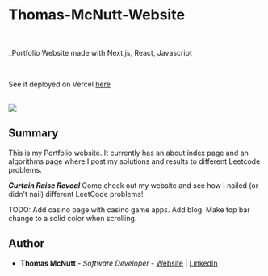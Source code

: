 # Thomas-McNutt-Website

<br>

_Portfolio Website made with Next.js, React, Javascript

<br>

See it deployed on Vercel [here](https://thomas-mcnutt-website.vercel.app/)

<br>

<image src="https://github.com/pachown/Thomas-McNutt-Website/blob/main/website/public/WebsiteView.png">

## Summary

This is my Portfolio website. It currently has an about index page and an algorithms page where I post my solutions and results to different Leetcode problems.

***Curtain Raise Reveal*** Come check out my website and see how I nailed (or didn't nail) different LeetCode problems!

TODO: Add casino page with casino game apps. 
Add blog. 
Make top bar change to a solid color when scrolling.

## Author

* **Thomas McNutt** - *Software Developer* - [Website](https://thomas-mcnutt-website.vercel.app/) | [LinkedIn](https://www.linkedin.com/in/tom-mcnutt-97526588/)
